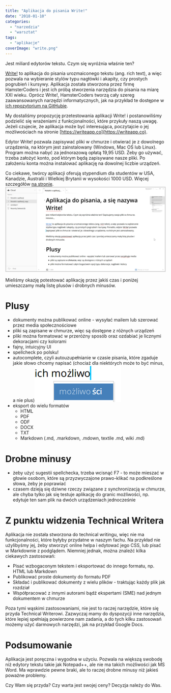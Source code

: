 ```yaml
---
title: "Aplikacja do pisania Write!"
date: "2018-01-10"
categories: 
  - "narzedzia"
  - "warsztat"
tags: 
  - "aplikacje"
coverImage: "write.png"
---
```


Jest miliard edytorów tekstu. Czym się wyróżnia właśnie ten?

[Write!](https://writeapp.co/) to aplikacja do pisania urozmaiconego tekstu (ang. rich text), a więc pozwala na wybieranie stylów typu nagłówki i akapity, czy prostych pogrubień i kursywy. Aplikacja została stworzona przez firmę HamsterCoders i jest ich próbą stworzenia narzędzia do pisania na miarę XXI wieku. Oprócz Write!, HamsterCoders tworzą cały szereg zaawansowanych narzędzi informatycznych, jak na przykład te dostępne w [ich repozytorium na GitHubie](https://github.com/HamsterCoders).

My dostaliśmy propozycję przetestowania aplikacji Write! i postanowiliśmy podzielić się wrażeniami z funkcjonalności, które przykuły naszą uwagę. Jeżeli czujecie, że aplikacja może być interesująca, poczytajcie o jej możliwościach na stronie [https://writeapp.co](https://writeapp.co).

Edytor Write! pozwala zapisywać pliki w chmurze i otwierać je z dowolnego urządzenia, na którym jest zainstalowany (Windows, Mac OS lub Linux). Program można nabyć za jednorazową opłatą 19,95 USD. Żeby go używać, trzeba założyć konto, pod którym będą zapisywane nasze pliki. Po założeniu konta można instalować aplikację na dowolnej liczbie urządzeń.

Co ciekawe, twórcy aplikacji oferują stypendium dla studentów w USA, Kanadzie, Australii i Wielkiej Brytanii w wysokości 1000 USD. Więcej szczegółów [na stronie](https://writeapp.co/write-app-scholarship). [![](images/wfite-app-windows.png)](http://techwriter.pl/wp-content/uploads/2017/12/wfite-app-windows.png)

Mieliśmy okazję potestować aplikację przez jakiś czas i poniżej umieszczamy małą listę plusów i drobnych minusów.

# Plusy

- dokumenty można publikować online - wysyłać mailem lub szerować przez media społecznościowe
- pliki są zapisane w chmurze, więc są dostępne z różnych urządzeń
- pliki można formatować w przeróżny sposób oraz ozdabiać je licznymi dekoracjami czy kolorami
- fajny, intuicyjny UI
- spellcheck po polsku!
- autocomplete, czyli autouzupełnianie w czasie pisania, które zgaduje jakie słowo chcemy napisać (chociaż dla niektórych może to być minus, a nie plus)[![](images/write-autocomplete.png)](http://techwriter.pl/wp-content/uploads/2017/12/write-autocomplete.png)
- eksport do wielu formatów
    - HTML
    - PDF
    - ODF
    - DOCX
    - TXT
    - Markdown (.md, .markdown, .mdown, textile .md, wiki .md)

# Drobne minusy

- żeby użyć sugestii spellchecka, trzeba wcisnąć F7 - to może mieszać w głowie osobom, które są przyzwyczajone prawo-klikać na podkreślone słowa, żeby je poprawiać
- czasem dzieją się dziwne rzeczy związane z synchronizacją w chmurze, ale chyba tylko jak się testuje aplikację do granic możliwości, np. edytuje ten sam plik na dwóch urządzeniach jednocześnie

# Z punktu widzenia Technical Writera

Aplikacja nie została stworzona do technical writingu, więc nie ma funkcjonalności, które byłyby przydatne w naszym fachu. Na przykład nie użylibyśmy jej, żeby stworzyć online helpa i edytować jego CSS, lub pisać w Markdownie z podglądem. Niemniej jednak, można znaleźć kilka ciekawych zastosowań:

- Pisać wzbogaconym tekstem i eksportować do innego formatu, np. HTML lub Markdown
- Publikować proste dokumenty do formatu PDF
- Składać i publikować dokumenty z wielu plików - traktując każdy plik jak rozdział
- Współpracować z innymi autorami bądź ekspertami (SME) nad jednym dokumentem w chmurze

Poza tymi wąskimi zastosowaniami, nie jest to raczej narzędzie, które się przyda Technical Writerowi. Zazwyczaj mamy do dyspozycji inne narzędzia, które lepiej spełniają powierzone nam zadania, a do tych kilku zastosowań możemy użyć darmowych narzędzi, jak na przykład Google Docs.

# Podsumowanie

Aplikacja jest poręczna i wygodna w użyciu. Pozwala na większą swobodę niż edytory tekstu takie jak Notepad++, ale nie ma takich możliwości jak MS Word. Ma wprawdzie pewne braki, ale to raczej drobne minusy niż jakieś poważne problemy.

Czy Wam się przyda? Czy warta jest swojej ceny? Decyzja należy do Was.
